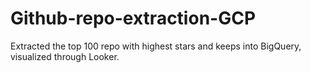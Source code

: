 # Github-repo-extraction-GCP
Extracted the top 100 repo with highest stars and keeps into BigQuery, visualized through Looker.
